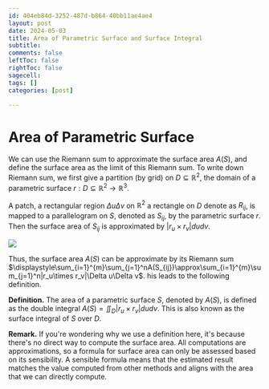 ```yaml
---
id: 404eb84d-3252-487d-b864-40bb11ae4ae4
layout: post
date: 2024-05-03
title: Area of Parametric Surface and Surface Integral
subtitle: 
comments: false
leftToc: false
rightToc: false
sagecell: 
tags: []
categories: [post]

---
```


# Area of Parametric Surface


We can use the Riemann sum to approximate the surface area $A(S)$, and define the surface area as the limit of this Riemann sum. To write down Riemann sum, we first give a partition (by grid) on $D\subseteq \mathbb{R}^2$, the domain of a parametric surface $r:D\subseteq \mathbb{R}^2\to\mathbb{R}^3$. 


A patch, a rectangular region $\Delta u\Delta v$ on $\mathbb{R}^2$ a rectangle on $D$ denote as $R_{ij}$, is mapped to a parallelogram on $S$, denoted as $S_{ij}$, by the parametric surface $r$. Then the surface area of $S_{ij}$ is approximated by $|r_u \times r_v| dudv$.


![](https://junwenwaynepeng.github.io/assets/img/posts/2024-05-09-01.png)


Thus, the surface area $A(S)$ can be approximate by its Riemann sum $\displaystyle\sum_{i=1}^{m}\sum_{j=1}^nA(S_{ij})\approx\sum_{i=1}^{m}\sum_{j=1}^n|r_u\times r_v|\Delta u\Delta v$. his leads to the following definition.


**Definition.** The area of a parametric surface $S$, denoted by $A(S)$, is defined as the double integral $\displaystyle A(S)=\iint_D |r_u\times r_v| dudv$. This is also known as the surface integral of $S$ over $D$.


**Remark.** If you're wondering why we use a definition here, it's because there's no direct way to compute the surface area. All computations are approximations, so a formula for surface area can only be assessed based on its sensibility. A sensible formula means that the estimated result matches the value computed from other methods and aligns with the area that we can directly compute.


